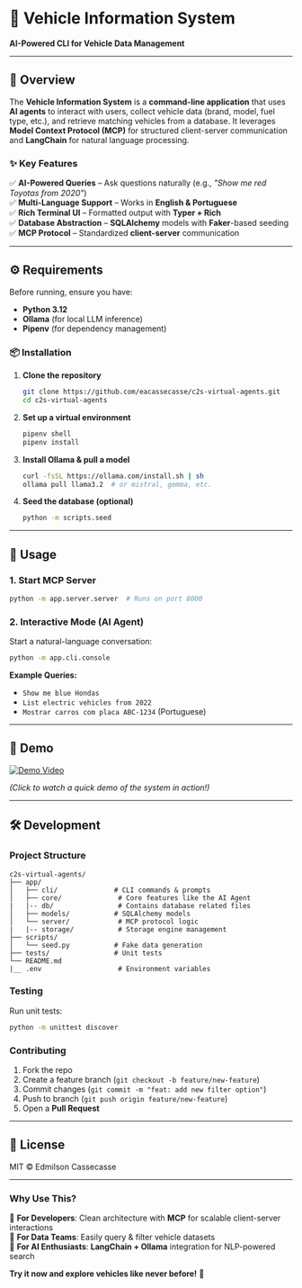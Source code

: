 # **🚗 Vehicle Information System**  
**AI-Powered CLI for Vehicle Data Management**  

---

## **📌 Overview**  
The **Vehicle Information System** is a **command-line application** that uses **AI agents** to interact with users, collect vehicle data (brand, model, fuel type, etc.), and retrieve matching vehicles from a database. It leverages **Model Context Protocol (MCP)** for structured client-server communication and **LangChain** for natural language processing.  

### **✨ Key Features**  
✅ **AI-Powered Queries** – Ask questions naturally (e.g., *"Show me red Toyotas from 2020"*)  
✅ **Multi-Language Support** – Works in **English & Portuguese**  
✅ **Rich Terminal UI** – Formatted output with **Typer + Rich**  
✅ **Database Abstraction** – **SQLAlchemy** models with **Faker**-based seeding  
✅ **MCP Protocol** – Standardized **client-server** communication  

---

## **⚙️ Requirements**  
Before running, ensure you have:  

- **Python 3.12**  
- **Ollama** (for local LLM inference)
- **Pipenv** (for dependency management)  

### **📦 Installation**  
1. **Clone the repository**  
   ```bash
   git clone https://github.com/eacassecasse/c2s-virtual-agents.git
   cd c2s-virtual-agents
   ```

2. **Set up a virtual environment**  
   ```bash
   pipenv shell
   pipenv install
   ```

3. **Install Ollama & pull a model**  
   ```bash
   curl -fsSL https://ollama.com/install.sh | sh
   ollama pull llama3.2  # or mistral, gemma, etc.
   ```

4. **Seed the database (optional)**  
   ```bash
   python -m scripts.seed
   ```

---

## **🚀 Usage**  

### **1. Start MCP Server**  
```bash
python -m app.server.server  # Runs on port 8000
```

### **2. Interactive Mode (AI Agent)**  
Start a natural-language conversation:  
```bash
python -m app.cli.console
```
**Example Queries:**  
- `Show me blue Hondas`  
- `List electric vehicles from 2022`  
- `Mostrar carros com placa ABC-1234` (Portuguese)

---

## **🎥 Demo**  
[![Demo Video](https://img.youtube.com/vi/VIDEO_ID/0.jpg)](https://youtu.be/VIDEO_ID)  

*(Click to watch a quick demo of the system in action!)*  

---

## **🛠️ Development**  

### **Project Structure**  
```
c2s-virtual-agents/
├── app/
│   ├── cli/              # CLI commands & prompts
│   ├── core/              # Core features like the AI Agent
|   |-- db/                # Contains database related files
│   ├── models/           # SQLAlchemy models
│   └── server/            # MCP protocol logic
|   |-- storage/           # Storage engine management
├── scripts/
│   └── seed.py           # Fake data generation
├── tests/                # Unit tests
└── README.md
|__ .env                   # Environment variables
```

### **Testing**  
Run unit tests:  
```bash
python -m unittest discover
```

### **Contributing**  
1. Fork the repo  
2. Create a feature branch (`git checkout -b feature/new-feature`)  
3. Commit changes (`git commit -m "feat: add new filter option"`)  
4. Push to branch (`git push origin feature/new-feature`)  
5. Open a **Pull Request**  

---

## **📜 License**  
MIT © Edmilson Cassecasse

---

### **Why Use This?**  
🔹 **For Developers**: Clean architecture with **MCP** for scalable client-server interactions  
🔹 **For Data Teams**: Easily query & filter vehicle datasets  
🔹 **For AI Enthusiasts**: **LangChain + Ollama** integration for NLP-powered search  

**Try it now and explore vehicles like never before!** 🚀